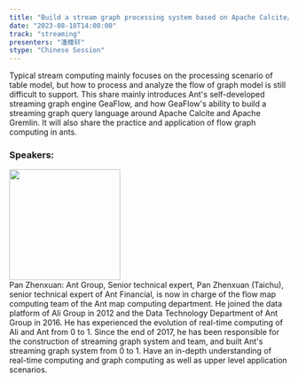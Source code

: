 ```yaml
---
title: "Build a stream graph processing system based on Apache Calcite/Gremlin"
date: "2023-08-18T14:00:00" 
track: "streaming"
presenters: "潘臻轩"
stype: "Chinese Session"
---
```

Typical stream computing mainly focuses on the processing scenario of table model, but how to process and analyze the flow of graph model is still difficult to support. This share mainly introduces Ant's self-developed streaming graph engine GeaFlow, and how GeaFlow's ability to build a streaming graph query language around Apache Calcite and Apache Gremlin. It will also share the practice and application of flow graph computing in ants.
 ### Speakers: 
 <img src="https://img.bagevent.com/resource/20230521/1447422930.jpg" width="200" /><br>Pan Zhenxuan: Ant Group, Senior technical expert, Pan Zhenxuan (Taichu), senior technical expert of Ant Financial, is now in charge of the flow map computing team of the Ant map computing department. He joined the data platform of Ali Group in 2012 and the Data Technology Department of Ant Group in 2016. He has experienced the evolution of real-time computing of Ali and Ant from 0 to 1. Since the end of 2017, he has been responsible for the construction of streaming graph system and team, and built Ant's streaming graph system from 0 to 1. Have an in-depth understanding of real-time computing and graph computing as well as upper level application scenarios.
 <br><br>